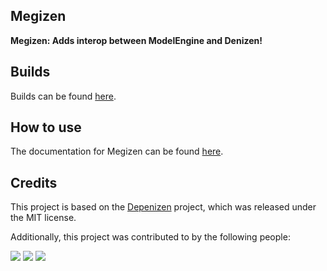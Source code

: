 Megizen
---------

**Megizen: Adds interop between ModelEngine and Denizen!**

## Builds

Builds can be found [here](https://ci.heypr.dev/job/Megizen/).

## How to use

The documentation for Megizen can be found [here](https://0tickpulse.github.io/megizen-docs/).

## Credits

This project is based on the [Depenizen](https://github.com/DenizenScript/Depenizen) project, which was released under the MIT license.

Additionally, this project was contributed to by the following people:

[![](https://github.com/heypr.png?size=50)](https://github.com/heypr)
[![](https://github.com/davight.png?size=50)](https://github.com/davight)
[![](https://github.com/0tickpulse.png?size=50)](https://github.com/0tickpulse)
